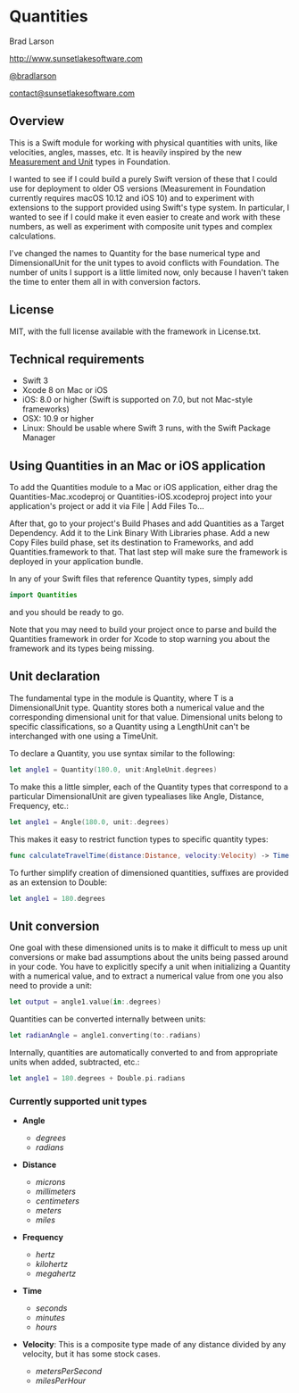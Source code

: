 # Quantities #

Brad Larson

http://www.sunsetlakesoftware.com

[@bradlarson](http://twitter.com/bradlarson)

contact@sunsetlakesoftware.com

## Overview ##

This is a Swift module for working with physical quantities with units, like velocities, angles, masses, etc. It is heavily inspired by the new <a href="https://developer.apple.com/reference/foundation/nsmeasurement">Measurement and Unit</a> types in Foundation.

I wanted to see if I could build a purely Swift version of these that I could use for deployment to older OS versions (Measurement in Foundation currently requires macOS 10.12 and iOS 10) and to experiment with extensions to the support provided using Swift's type system. In particular, I wanted to see if I could make it even easier to create and work with these numbers, as well as experiment with composite unit types and complex calculations.

I've changed the names to Quantity for the base numerical type and DimensionalUnit for the unit types to avoid conflicts with Foundation. The number of units I support is a little limited now, only because I haven't taken the time to enter them all in with conversion factors.

## License ##

MIT, with the full license available with the framework in License.txt.

## Technical requirements ##

- Swift 3
- Xcode 8 on Mac or iOS
- iOS: 8.0 or higher (Swift is supported on 7.0, but not Mac-style frameworks)
- OSX: 10.9 or higher
- Linux: Should be usable where Swift 3 runs, with the Swift Package Manager

## Using Quantities in an Mac or iOS application ##

To add the Quantities module to a Mac or iOS application, either drag the Quantities-Mac.xcodeproj or Quantities-iOS.xcodeproj project into your application's project or add it via File | Add Files To...

After that, go to your project's Build Phases and add Quantities as a Target Dependency. Add it to the Link Binary With Libraries phase. Add a new Copy Files build phase, set its destination to Frameworks, and add Quantities.framework to that. That last step will make sure the framework is deployed in your application bundle. 

In any of your Swift files that reference Quantity types, simply add

```swift
import Quantities
```

and you should be ready to go.

Note that you may need to build your project once to parse and build the Quantities framework in order for Xcode to stop warning you about the framework and its types being missing.

## Unit declaration ##

The fundamental type in the module is Quantity<T>, where T is a DimensionalUnit type. Quantity stores both a numerical value and the corresponding dimensional unit for that value. Dimensional units belong to specific classifications, so a Quantity using a LengthUnit can't be interchanged with one using a TimeUnit.

To declare a Quantity, you use syntax similar to the following:

```swift
let angle1 = Quantity(180.0, unit:AngleUnit.degrees)
```

To make this a little simpler, each of the Quantity types that correspond to a particular DimensionalUnit are given typealiases like Angle, Distance, Frequency, etc.:

```swift
let angle1 = Angle(180.0, unit:.degrees)
```

This makes it easy to restrict function types to specific quantity types:

```swift
func calculateTravelTime(distance:Distance, velocity:Velocity) -> Time
```

To further simplify creation of dimensioned quantities, suffixes are provided as an extension to Double:

```swift
let angle1 = 180.degrees
```

## Unit conversion ##

One goal with these dimensioned units is to make it difficult to mess up unit conversions or make bad assumptions about the units being passed around in your code. You have to explicitly specify a unit when initializing a Quantity with a numerical value, and to extract a numerical value from one you also need to provide a unit:

```swift
let output = angle1.value(in:.degrees)
```

Quantities can be converted internally between units:

```swift
let radianAngle = angle1.converting(to:.radians)
```

Internally, quantities are automatically converted to and from appropriate units when added, subtracted, etc.:

```swift
let angle1 = 180.degrees + Double.pi.radians
```


### Currently supported unit types ###

- **Angle**
  - *degrees*
  - *radians*

- **Distance**
  - *microns*
  - *millimeters*
  - *centimeters*
  - *meters*
  - *miles*

- **Frequency**
  - *hertz*
  - *kilohertz*
  - *megahertz*

- **Time**
  - *seconds*
  - *minutes*
  - *hours*

- **Velocity**: This is a composite type made of any distance divided by any velocity, but it has some stock cases.
  - *metersPerSecond*
  - *milesPerHour*

